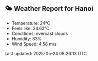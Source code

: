 <!-- WEATHER-START -->
## 🌤 Weather Report for Hanoi

- Temperature: 24°C
- Feels like: 24.62°C
- Conditions: overcast clouds
- Humidity: 83%
- Wind Speed: 4.58 m/s

Last updated: 2025-05-24 08:26:13 UTC
<!-- WEATHER-END -->
